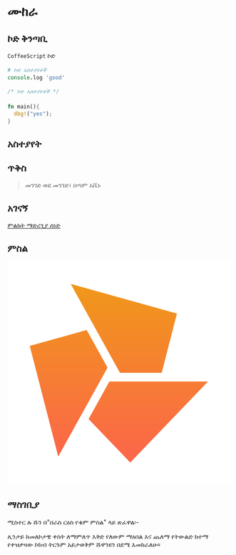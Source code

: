 # ሙከራ

## ኮድ ቅንጣቢ

`CoffeeScript` ኮድ

```coffee
# ኮድ አስተያየቶች
console.log 'good'


```

```rust
/* ኮድ አስተያየቶች */

fn main(){
  dbg!("yes");
}
```

## አስተያየት

<!-- HTML 注释 --> 

<!-- 多行注释 --> 

## ጥቅስ

> መንገድ ወደ መንገድ፣ በጣም አቬኑ

## አገናኝ

[ምልክት ማድረጊያ ሰነድ](https://github.com/xxai-art/xxai-art-md)

## ምስል

![xxAI.የአርት ብራንድ መለያ](https://raw.githubusercontent.com/xxai-art/web/main/file/svg/logo.svg)

## ማስገቢያ

ሚስተር ሉ ሹን በ"በራስ ርዕስ የቁም ምስል" ላይ ጽፈዋል፡-

  ሊንታይ ከመለኮታዊ ቀስት ለማምለጥ እቅድ የለውም
  ማዕበል እና ጨለማ የትውልድ ከተማ
  የቀዝቃዛው ኮከብ ትርጉም አይታወቅም
  ሹዋንዩን በደሜ እመክራለሁ።


